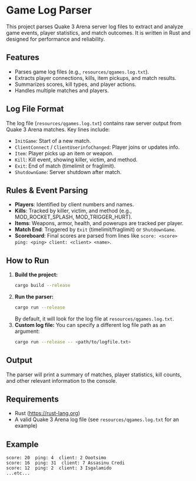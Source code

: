 # Game Log Parser

This project parses Quake 3 Arena server log files to extract and analyze game events, player statistics, and match outcomes. It is written in Rust and designed for performance and reliability.

## Features
- Parses game log files (e.g., `resources/qgames.log.txt`).
- Extracts player connections, kills, item pickups, and match results.
- Summarizes scores, kill types, and player actions.
- Handles multiple matches and players.

## Log File Format
The log file (`resources/qgames.log.txt`) contains raw server output from Quake 3 Arena matches. Key lines include:
- `InitGame`: Start of a new match.
- `ClientConnect` / `ClientUserinfoChanged`: Player joins or updates info.
- `Item`: Player picks up an item or weapon.
- `Kill`: Kill event, showing killer, victim, and method.
- `Exit`: End of match (timelimit or fraglimit).
- `ShutdownGame`: Server shutdown after match.

## Rules & Event Parsing
- **Players**: Identified by client numbers and names.
- **Kills**: Tracked by killer, victim, and method (e.g., MOD_ROCKET_SPLASH, MOD_TRIGGER_HURT).
- **Items**: Weapons, armor, health, and powerups are tracked per player.
- **Match End**: Triggered by `Exit` (timelimit/fraglimit) or `ShutdownGame`.
- **Scoreboard**: Final scores are parsed from lines like `score: <score> ping: <ping> client: <client> <name>`.

## How to Run
1. **Build the project:**
	```sh
	cargo build --release
	```
2. **Run the parser:**
	```sh
	cargo run --release
	```
	By default, it will look for the log file at `resources/qgames.log.txt`.
3. **Custom log file:**
	You can specify a different log file path as an argument:
	```sh
	cargo run --release -- <path/to/logfile.txt>
	```

## Output
The parser will print a summary of matches, player statistics, kill counts, and other relevant information to the console.

## Requirements
- Rust (https://rust-lang.org)
- A valid Quake 3 Arena log file (see `resources/qgames.log.txt` for an example)

## Example
```
score: 20  ping: 4  client: 2 Oootsimo
score: 16  ping: 31  client: 7 Assasinu Credi
score: 12  ping: 2  client: 3 Isgalamido
...etc...
```
